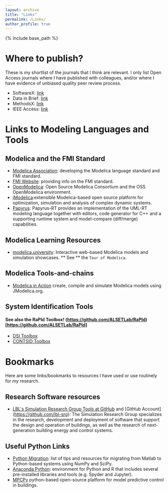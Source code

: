 ```yaml
---
layout: archive
title: "Links"
permalink: /Links/
author_profile: true
---
```


{% include base_path %}

# Where to publish?
These is my shortlist of the journals that I think are relevant. I only list Open Access journals where I have published with colleagues, and/or where I have evidence of unbiased quality peer review process.
- SoftwareX: [link](https://www.journals.elsevier.com/softwarex)
- Data in Brief: [link](https://www.journals.elsevier.com/data-in-brief)
- MethodsX: [link](https://www.sciencedirect.com/science/journal/22150161)
- IEEE Access: [link](http://ieeeaccess.ieee.org)

# Links to Modeling Languages and Tools
## Modelica and the FMI Standard
- [Modelica Association](https://www.modelica.org): developing the Modelica language standard and FMI standard.
- [FMI Website](http://fmi-standard.org): providing info on the FMI standard.
- [OpenModelica](https://www.openmodelica.org): Open Source Modelica Consortium and the OSS OpenModelica environment.
- [jModelica](http://jmodelica.org):extensible Modelica-based open source platform for optimization, simulation and analysis of complex dynamic systems.
- [Papyrus](https://eclipse.org/papyrus-rt/): Papyrus-RT provides an implementation of the UML-RT modeling language together with editors, code generator for C++ and a supporting runtime system and model-compare (diff/merge) capabilities.

## Modelica Learning Resources
- [modelica.university](http://modelica.university/res/apps): Interactive web-based Modelica models and simulation showcases. ** See ** the ``Tour of Modelica``.

## Modelica Tools-and-chains
- [Modelica in Action](https://github.com/mbonvini/ModelicaInAction)  create, compile and simulate Modelica models using JModelica.org.

## System Identification Tools
#### See also the RaPId Toolbox! (https://github.com/ALSETLab/RaPId)[https://github.com/ALSETLab/RaPId]
- [DSI Toolbox](https://github.com/ftuffner/DSIToolbox)
- [CONTSID Toolbox](http://www.contsid.cran.univ-lorraine.fr)

# Bookmarks
Here are some links/bookmarks to resources I have used or use routinely for my research.

## Research Software resources
- [LBL's Simulation Research Group Tools at GitHub](http://simulationresearch.lbl.gov) and [GitHub Account]
(https://github.com/lbl-srg): The Simulation Research Group specializes in the research, development and deployment of software that support the design and operation of buildings, as well as the research of next-generation building energy and control systems.

## Useful Python Links
- [Python Migration](http://bci2000.org/downloads/BCPy2000/Migration.html): list of tips and resources for migrating from Matlab to Python-based systems using NumPy and SciPy.
- [Anaconda Python](https://www.continuum.io/what-is-anaconda): environment for Python and R that includes several pre-installed libraries and tools (e.g. Spyder and Jupyter).
- [MPCPy](https://github.com/lbl-srg/MPCPy) python-based open-source platform for model predictive control in buildings.
